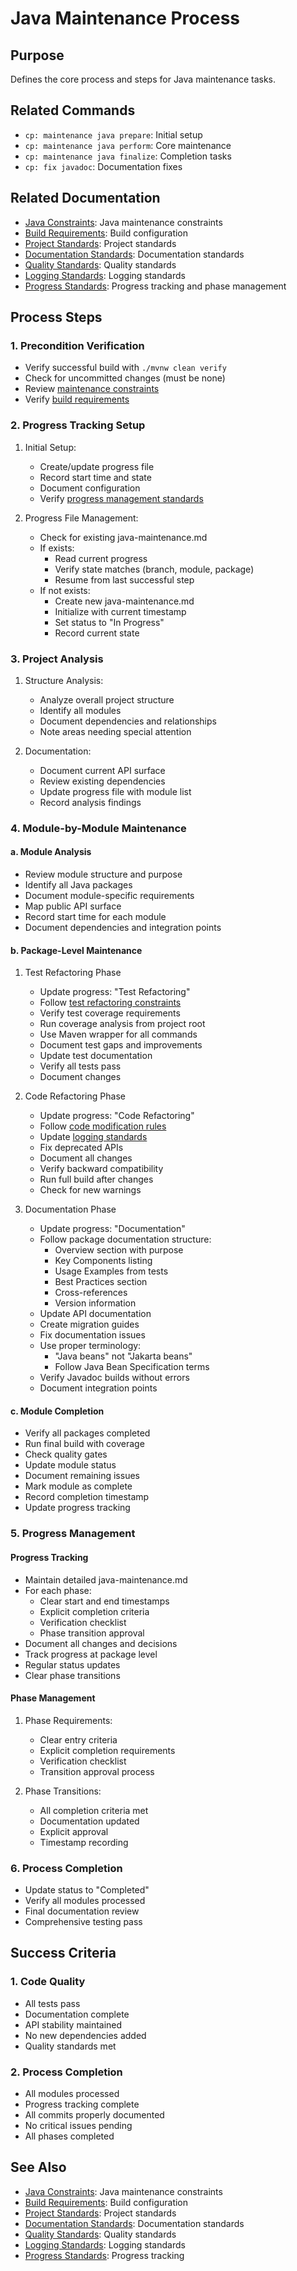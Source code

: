 # Java Maintenance Process

## Purpose
Defines the core process and steps for Java maintenance tasks.

## Related Commands
- `cp: maintenance java prepare`: Initial setup
- `cp: maintenance java perform`: Core maintenance
- `cp: maintenance java finalize`: Completion tasks
- `cp: fix javadoc`: Documentation fixes

## Related Documentation
- [Java Constraints](constraints.md): Java maintenance constraints
- [Build Requirements](build.md): Build configuration
- [Project Standards](../../core/standards/project-standards.md): Project standards
- [Documentation Standards](../../core/standards/documentation-standards.md): Documentation standards
- [Quality Standards](../../core/standards/quality-standards.md): Quality standards
- [Logging Standards](../../core/standards/logging-standards.md): Logging standards
- [Progress Standards](../../core/standards/progress-standards.md): Progress tracking and phase management

## Process Steps

### 1. Precondition Verification
- Verify successful build with `./mvnw clean verify`
- Check for uncommitted changes (must be none)
- Review [maintenance constraints](constraints.md)
- Verify [build requirements](build.md)

### 2. Progress Tracking Setup
1. Initial Setup:
   - Create/update progress file
   - Record start time and state
   - Document configuration
   - Verify [progress management standards](../../core/standards/progress-standards.md)

2. Progress File Management:
   - Check for existing java-maintenance.md
   - If exists:
     * Read current progress
     * Verify state matches (branch, module, package)
     * Resume from last successful step
   - If not exists:
     * Create new java-maintenance.md
     * Initialize with current timestamp
     * Set status to "In Progress"
     * Record current state

### 3. Project Analysis
1. Structure Analysis:
   - Analyze overall project structure
   - Identify all modules
   - Document dependencies and relationships
   - Note areas needing special attention

2. Documentation:
   - Document current API surface
   - Review existing dependencies
   - Update progress file with module list
   - Record analysis findings

### 4. Module-by-Module Maintenance

#### a. Module Analysis
- Review module structure and purpose
- Identify all Java packages
- Document module-specific requirements
- Map public API surface
- Record start time for each module
- Document dependencies and integration points

#### b. Package-Level Maintenance

1. Test Refactoring Phase
   - Update progress: "Test Refactoring"
   - Follow [test refactoring constraints](constraints.md#test-code-changes)
   - Verify test coverage requirements
   - Run coverage analysis from project root
   - Use Maven wrapper for all commands
   - Document test gaps and improvements
   - Update test documentation
   - Verify all tests pass
   - Document changes

2. Code Refactoring Phase
   - Update progress: "Code Refactoring"
   - Follow [code modification rules](constraints.md#code-modification-rules)
   - Update [logging standards](../../core/standards/logging-standards.md)
   - Fix deprecated APIs
   - Document all changes
   - Verify backward compatibility
   - Run full build after changes
   - Check for new warnings

3. Documentation Phase
   - Update progress: "Documentation"
   - Follow package documentation structure:
     * Overview section with purpose
     * Key Components listing
     * Usage Examples from tests
     * Best Practices section
     * Cross-references
     * Version information
   - Update API documentation
   - Create migration guides
   - Fix documentation issues
   - Use proper terminology:
     * "Java beans" not "Jakarta beans"
     * Follow Java Bean Specification terms
   - Verify Javadoc builds without errors
   - Document integration points

#### c. Module Completion
- Verify all packages completed
- Run final build with coverage
- Check quality gates
- Update module status
- Document remaining issues
- Mark module as complete
- Record completion timestamp
- Update progress tracking

### 5. Progress Management

#### Progress Tracking
- Maintain detailed java-maintenance.md
- For each phase:
  * Clear start and end timestamps
  * Explicit completion criteria
  * Verification checklist
  * Phase transition approval
- Document all changes and decisions
- Track progress at package level
- Regular status updates
- Clear phase transitions

#### Phase Management
1. Phase Requirements:
   - Clear entry criteria
   - Explicit completion requirements
   - Verification checklist
   - Transition approval process

2. Phase Transitions:
   - All completion criteria met
   - Documentation updated
   - Explicit approval
   - Timestamp recording

### 6. Process Completion
- Update status to "Completed"
- Verify all modules processed
- Final documentation review
- Comprehensive testing pass

## Success Criteria

### 1. Code Quality
- All tests pass
- Documentation complete
- API stability maintained
- No new dependencies added
- Quality standards met

### 2. Process Completion
- All modules processed
- Progress tracking complete
- All commits properly documented
- No critical issues pending
- All phases completed

## See Also
- [Java Constraints](constraints.md): Java maintenance constraints
- [Build Requirements](build.md): Build configuration
- [Project Standards](../../core/standards/project-standards.md): Project standards
- [Documentation Standards](../../core/standards/documentation-standards.md): Documentation standards
- [Quality Standards](../../core/standards/quality-standards.md): Quality standards
- [Logging Standards](../../core/standards/logging-standards.md): Logging standards
- [Progress Standards](../../core/standards/progress-standards.md): Progress tracking
